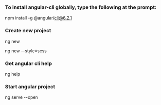 ### To install angular-cli globally, type the following at the prompt:
npm install -g @angular/cli@6.2.1

### Create new project 
ng new <project-name>

ng new <project-name> --style=scss

### Get angular cli help
ng help

### Start angular project
ng serve --open



